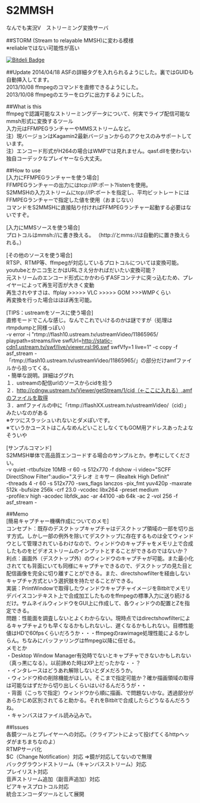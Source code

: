 S2MMSH
======

なんでも実況V　ストリーミング変換サーバ

##STORM (Stream to relayable MMSH)に変わる模様  
※reliableではない可能性が高い  

[![Bitdeli Badge](https://d2weczhvl823v0.cloudfront.net/kikakubu-ksg/s2mmsh/trend.png)](https://bitdeli.com/free "Bitdeli Badge")

##Update
2014/04/18 ASFの詳細タグを入れられるようにした。裏ではGUIDも自動挿入してます。  
2013/10/08 ffmpegのコマンドを直修できるようにした。  
2013/10/08 ffmpegのエラーをログに出力するようにした。  

##What is this  
ffmpegで認識可能なストリーミングデータについて、何実でライブ配信可能なmmsh形式に変換するツール  
入力元はFFMPEGランチャーやMMSストリームなど。  
注）現バージョンはKagamin2最新バージョンからのアクセスのみサポートしています。  
注）エンコード形式がH264の場合はWMPでは見れません。qasf.dllを使わない独自コーデックなプレイヤーなら大丈夫。  

##How to use  
[入力にFFMPEGランチャーを使う場合]  
FFMPEGランチャーの出力にはtcp://IP:ポート?listenを使用。  
S2MMSHの入力ストリームにtcp://IP:ポートを指定し、平均ビットレートにはFFMPEGランチャーで指定した値を使用（おまじない）  
コマンドをS2MMSHに直接貼り付ければFFMPEGランチャー起動する必要はないですぞ。  

[入力にMMSソースを使う場合]  
プロトコルはmmsh://に書き換える。 （http://とmms://は自動的に置き換えられる。）  

[その他のソースを使う場合]  
RTSP、RTMP等、ffmpegが対応しているプロトコルについては変換可能。youtubeとかニコ生とかはURLさえ分かればだいたい変換可能？  
元ストリームのエンコード形式にかかわらずASFコンテナに突っ込むため、プレイヤーによって再生可否が大きく変動  
再生されやすさは、ffplay >>>>> VLC >>>>> GOM >>>WMPくらい  
再変換を行った場合はほぼ再生可能。  

[TIPS：ustreamをソースに使う場合]  
直修モードでこんな感じ。なんでこれでいけるのかは謎ですが（処理はrtmpdumpと同様っぽい）  
 -v error -i "rtmp://flash10.ustream.tv/ustreamVideo/11865965/ playpath=streams/live swfUrl=http://static-cdn1.ustream.tv/swf/live/viewer.rsl:96.swf swfVfy=1 live=1" -c copy -f asf_stream -  
「rtmp://flash10.ustream.tv/ustreamVideo/11865965/」の部分だけamfファイルから拾ってくる。  
・簡単な説明。詳細はググれ  
１．ustreamの配信urlのソースからcidを拾う  
２．http://cdngw.ustream.tv/Viewer/getStream/1/cid（←ここに入れる）.amfのファイルを取得  
３．amfファイルの中に「rtmp://flashXX.ustream.tv/ustreamVideo/（cid）」みたいなのがある  
※ケツにスラッシュいれないとダメぽいです。  
※ていうかユーストはこんなめんどいことしなくてもGOM用アドレスあったよなそういや  
  
[サンプルコマンド]  
S2MMSH単体で高品質エンコードする場合のサンプルとか。参考にしてください。  
-v quiet -rtbufsize 10MB -r 60 -s 512x770 -f dshow -i video="SCFF DirectShow Filter":audio="ステレオ ミキサー (Realtek High Definit"  
-threads 4 -r 60 -s 512x770 -sws_flags lanczos -pix_fmt yuv420p -maxrate 512k -bufsize 256k -crf 23.0 -vcodec libx264 -preset medium  
-profile:v high -acodec libfdk_aac -ar 44100 -ab 64k -ac 2 -vol 256 -f asf_stream -   

##Memo  
[簡易キャプチャー機構作成についてのメモ]  
コンセプト：既存のデスクトップキャプチャはデスクトップ領域の一部を切り出す方式。しかし一部の例外を除いてデスクトップに存在するものは全てウィンドウとして管理されているわけなので、ウィンドウのキャプチャをメモリ上で合成したものをビデオストリームのインプットとすることができるのではないか？  
利点：画面外（デスクトップ外）のウィンドウのキャプチャが可能。また最小化されてても背面にいても同様にキャプチャできるので、デスクトップの見た目と配信画像を完全に切り離すことができる。また、directshowfilterを経由しないキャプチャ方式という選択肢を持たせることができる。  
実装：PrintWindowで取得したウィンドウキャプチャイメージをBitbltでメモリデバイスコンテキスト上で合成加工したものをffmpegの標準入力に送り続けるだけ。サムネイルウィンドウをGUI上に作成して、各ウィンドウの配置とZを指定できる。  
問題：性能面を調査しないとよくわからない。現時点ではdirectshowfilterによるキャプチャよりも早くなるかもしれないし、遅くなるかもしれない。目標性能値はHDで60fpsくらいだろうか・・・ffmpegのrawimage処理性能によるかしらん。ちなみにバッファリングはffmpeg以降に任せる。  
メモとか  
・Desktop Window Manager有効時でないとキャプチャできないかもしれない（真っ黒になる）。以前諦めた時はXP上だったかな・・？  
・インタレースはどうあれ解除しないとダメだろうか。  
・ウィンドウ枠の削除機能がほしい。そこまで指定可能か？確か描画領域の取得は可能なはずだから切り出しくらいはいけるんだろうが・・  
・背面（こっちで指定）ウィンドウから順に描画、で問題ないかな。透過部分があらかじめ区別されてると助かる。それをBitbltで合成したらどうなるんだろうね。  
・キャンバスはファイル読み込みで。  


##Issues  
各鏡ツールとプレイヤーへの対応。（クライアントによって投げてくるhttpヘッダがまちまちなのよ）  
RTMPサーバ化  
$C（Change Notification）対応  ⇒鏡が対応してないので無理  
バックグラウンドストリーム（キャンバスストリーム）対応  
プレイリスト対応  
音声ストリーム追加（副音声追加）対応  
ピアキャスプロトコル対応  
統合エンコーダツールとして展開  
  
